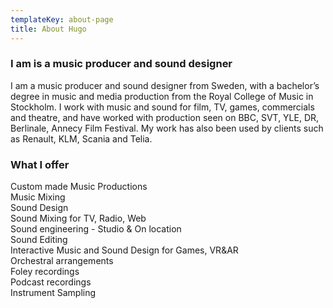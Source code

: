 ```yaml
---
templateKey: about-page
title: About Hugo
---
```

### I am is a music producer and sound designer

I am a music producer and sound designer from Sweden, with a bachelor’s degree in music and media production from the Royal College of Music in Stockholm. I work with music and sound for film, TV, games, commercials and theatre, and have worked with production seen on BBC, SVT, YLE, DR, Berlinale, Annecy Film Festival.
My work has also been used by clients such as Renault, KLM, Scania and Telia.

### What I offer

Custom made Music Productions\
Music Mixing\
Sound Design\
Sound Mixing for TV, Radio, Web\
Sound engineering - Studio & On location \
Sound Editing\
Interactive Music and Sound Design for Games, VR&AR \
Orchestral arrangements\
Foley recordings \
Podcast recordings\
Instrument Sampling
